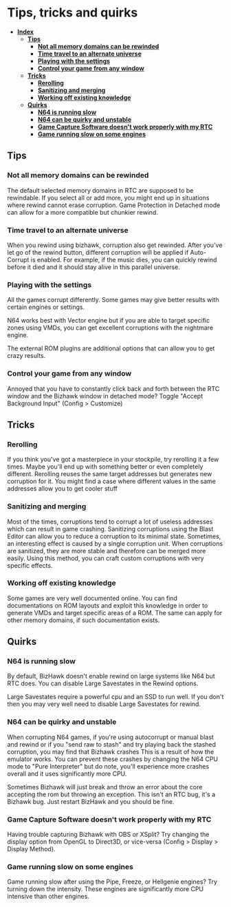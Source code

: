 # Tips, tricks and quirks

* [**Index**](tips.md)
  * [**Tips**](tips.md#tips)
    * [**Not all memory domains can be rewinded**](tips.md#not-all-memory-domains-can-be-rewinded)
    * [**Time travel to an alternate universe**](tips.md#time-travel-to-a-parallel-universe)
    * [**Playing with the settings**](tips.md#playing-with-the-settings)
    * [**Control your game from any window**](tips.md#control-your-game-from-any-window)
  * [**Tricks**](tips.md#tricks)
    * [**Rerolling**](tips.md#rerolling)
    * [**Sanitizing and merging**](tips.md#sanitizing-and-merging)
    * [**Working off existing knowledge**](tips.md#working-off-existing-knowledge)
  * [**Quirks**](tips.md#quirks)
    * [**N64 is running slow**](tips.md#n64-is-running-slow)
    * [**N64 can be quirky and unstable**](tips.md#n64-can-be-quirky-and-unstable)
    * [**Game Capture Software doesn't work properly with my RTC**](tips.md#game-capture-software-doesnt-work-properly-with-my-rtc)
    * [**Game running slow on some engines**](tips.md#game-running-slow-on-some-engines)

## Tips

### Not all memory domains can be rewinded

The default selected memory domains in RTC are supposed to be rewindable. If you select all or add more, you might end up in situations where rewind cannot erase corruption. Game Protection in Detached mode can allow for a more compatible but chunkier rewind.

### Time travel to an alternate universe

When you rewind using bizhawk, corruption also get rewinded. After you've let go of the rewind button, different corruption will be applied if Auto-Corrupt is enabled. For example, if the music dies, you can quickly rewind before it died and it should stay alive in this parallel universe.

### Playing with the settings

All the games corrupt differently. Some games may give better results with certain engines or settings.

N64 works best with Vector engine but if you are able to target specific zones using VMDs, you can get excellent corruptions with the nightmare engine.

The external ROM plugins are additional options that can allow you to get crazy results.

### Control your game from any window

Annoyed that you have to constantly click back and forth between the RTC window and the Bizhawk window in detached mode? Toggle "Accept Background Input" (Config > Customize)

## Tricks

### Rerolling

If you think you've got a masterpiece in your stockpile, try rerolling it a few times. Maybe you'll end up with something better or even completely different. Rerolling reuses the same target addresses but generates new corruption for it. You might find a case where different values in the same addresses allow you to get cooler stuff

### Sanitizing and merging

Most of the times, corruptions tend to corrupt a lot of useless addresses which can result in game crashing. Sanitizing corruptions using the Blast Editor can allow you to reduce a corruption to its minimal state. Sometimes, an interesting effect is caused by a single corruption unit. When corruptions are sanitized, they are more stable and therefore can be merged more easily. Using this method, you can craft custom corruptions with very specific effects.

### Working off existing knowledge

Some games are very well documented online. You can find documentations on ROM layouts and exploit this knowledge in order to generate VMDs and target specific areas of a ROM. The same can apply for other memory domains, if such documentation exists.

## Quirks

### N64 is running slow

By default, BizHawk doesn't enable rewind on large systems like N64 but RTC does. You can disable Large Savestates in the Rewind options.

Large Savestates require a powerful cpu and an SSD to run well. If you don't then you may very well need to disable Large Savestates for rewind.

### N64 can be quirky and unstable

When corrupting N64 games, if you're using autocorrupt or manual blast and rewind or if you "send raw to stash" and try playing back the stashed corruption, you may find that Bizhawk crashes This is a result of how the emulator works. You can prevent these crashes by changing the N64 CPU mode to "Pure Interpreter" but do note, you'll experience more crashes overall and it uses significantly more CPU.

Sometimes Bizhawk will just break and throw an error about the core accepting the rom but throwing an exception. This isn't an RTC bug, it's a Bizhawk bug. Just restart BizHawk and you should be fine.

### Game Capture Software doesn't work properly with my RTC

Having trouble capturing Bizhawk with OBS or XSplit? Try changing the display option from OpenGL to Direct3D, or vice-versa (Config > Display > Display Method).

### Game running slow on some engines

Game running slow after using the Pipe, Freeze, or Hellgenie engines? Try turning down the intensity. These engines are significantly more CPU intensive than other engines.
